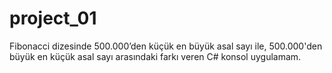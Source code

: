 # project_01
Fibonacci dizesinde 500.000’den küçük en büyük asal sayı ile, 500.000'den büyük en küçük asal sayı arasındaki farkı veren C# konsol uygulamam.
